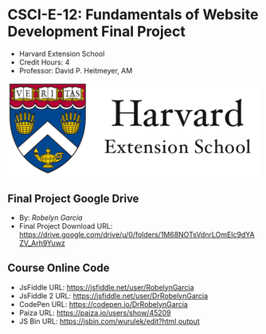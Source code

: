 # CSCI-E-12: Fundamentals of Website Development Final Project
+ Harvard Extension School
+ Credit Hours: 4
+ Professor: David P. Heitmeyer, AM
<img src="https://github.com/RGPhD/e15/blob/master/images/hes-logo.png">

## Final Project Google Drive
+ By: *Robelyn Garcia*
+ Final Project Download URL: <https://drive.google.com/drive/u/0/folders/1M68NOTsVdnrLOmEIc9dYAZV_Arh9Yuwz>

## Course Online Code
+ JsFiddle URL: <https://jsfiddle.net/user/RobelynGarcia>
+ JsFiddle 2 URL: <https://jsfiddle.net/user/DrRobelynGarcia>
+ CodePen URL: <https://codepen.io/DrRobelynGarcia>
+ Paiza URL: <https://paiza.io/users/show/45209>
+ JS Bin URL: <https://jsbin.com/wurulek/edit?html,output>
